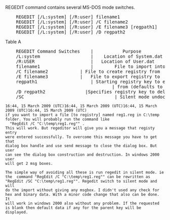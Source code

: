 REGEDIT command contains several MS-DOS mode switches.
<pre>
    REGEDIT [/L:system] [/R:user] filename1
    REGEDIT [/L:system] [/R:user] /C filename2
    REGEDIT [/L:system] [/R:user] /E filename3 [regpath1]
    REGEDIT [/L:system] [/R:user] /D regpath2
</pre>
Table A 
<pre>
    REGEDIT Command Switches    |           Purpose
    /L:system 			        |	 Location of System.dat
    /R:USER 			        |	Location of User.dat
    filename1			        |        File to import into the registry
    /C filename2 			| File to create registry from
    /E filename3  			|	File to export registry to
    regpath1  			        | Starting registry key to export
                                        | from (defaults to exporting the entire registry)
    /D regpath2  			  |Specifies registry key to delete
    /SC                                  | Silent mode undocumented feature
</pre>

    16:44, 15 March 2009 (UTC)16:44, 15 March 2009 (UTC)16:44, 15 March 2009 (UTC)16:44, 15 March 2009 (UTC)
    if you want to import a file [to registry] named reg1.reg in C:\temp
    folder. You will probably run the command like
      "RegEdit /C "C:\temp\reg1.reg"" .
    This will work. But regeditor will give you a message that registy entry
    were entered successfully. To overcome this message you have to get that
    dialog box handle and use send message to close the dialog box. But user
    can see the dialog box construction and destruction. In windows 2000 user
    will get 2 msg boxes.

    The simple way of avoiding all these is run regedit in silent mode. ie
    the  command "RegEdit /C "C:\temp\reg1.reg"" can be rewritten as
    "RegEdit /SC "C:\temp\reg1.reg"". Regedit switch to silent mode and will
    do the import without giving any msgbox. I didn't used any check for
    hex and binary data. With a minor code change that also can be done. It
    will work in windows 2000 also without any problem. If the requested
    is blank then default data if any for the parent key will be displayed.
